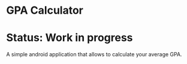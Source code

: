 # GPA Calculator

# Status: Work in progress

A simple android application that allows to calculate your average GPA.

